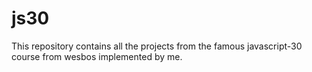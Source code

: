 # js30
This repository contains all the projects from the famous javascript-30 course from wesbos implemented by me.
